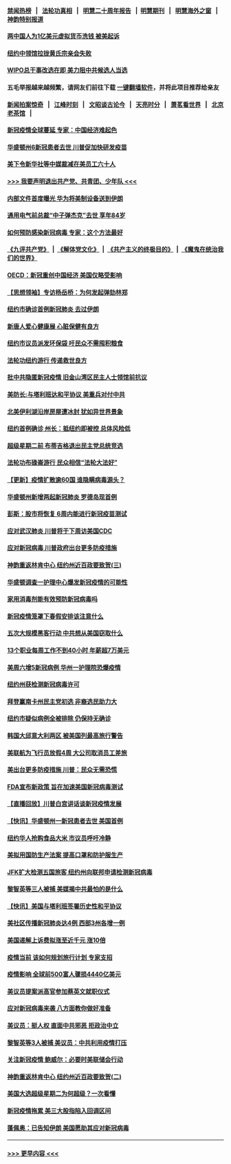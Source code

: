 #### [禁闻热榜](热点新闻.md?=0)  &nbsp;&nbsp;|&nbsp;&nbsp; [法轮功真相](https://github.com/gfw-breaker/truth/blob/master/README.md?=0) &nbsp;&nbsp;|&nbsp;&nbsp; [明慧二十周年报告](https://github.com/gfw-breaker/mh-reports/blob/master/README.md?=0) &nbsp;&nbsp;|&nbsp;&nbsp;[明慧期刊](https://github.com/gfw-breaker/mh-qikan) &nbsp;&nbsp;|&nbsp;&nbsp; [明慧海外之窗](https://github.com/gfw-breaker/mh-news/blob/master/README.md?=0) &nbsp;&nbsp;|&nbsp;&nbsp; [神韵特别报道](https://github.com/gfw-breaker/mh-news/blob/master/shenyun.md?=0)
#### [两中国人为1亿美元虚拟货币洗钱 被美起诉](../pages/nsc412/n11910880.md?t=03031231) 
#### [纽约中领馆拉拢黄氏宗亲会失败](../pages/nsc412/n11910480.md?t=03031231) 
#### [WIPO总干事改选在即 美力阻中共候选人当选](../pages/nsc412/n11910464.md?t=03031231) 
#### 五毛举报越来越频繁，请网友们前往下载 [一键翻墙软件](https://github.com/gfw-breaker/ssr-accounts)，并将此项目推荐给亲友
#### [新闻拍案惊奇](https://github.com/gfw-breaker/banned-news/blob/master/pages/link4.md) &nbsp;&nbsp;|&nbsp;&nbsp; [江峰时刻](https://github.com/gfw-breaker/banned-news/blob/master/pages/link4.md) &nbsp;&nbsp;|&nbsp;&nbsp; [文昭谈古论今](https://github.com/gfw-breaker/banned-news/blob/master/pages/link4.md) &nbsp;&nbsp;|&nbsp;&nbsp; [天亮时分](https://github.com/gfw-breaker/banned-news/blob/master/pages/link4.md) &nbsp;&nbsp;|&nbsp;&nbsp; [萧茗看世界](https://github.com/gfw-breaker/banned-news/blob/master/pages/link4.md) &nbsp;&nbsp;|&nbsp;&nbsp; [北京老茶馆](https://github.com/gfw-breaker/banned-news/blob/master/pages/link4.md) &nbsp;&nbsp;|&nbsp;&nbsp; 
#### [新冠疫情全球蔓延 专家：中国经济难起色](../pages/nsc412/n11910439.md?t=03031231) 
#### [华盛顿州6新冠患者去世 川普促加快研发疫苗](../pages/nsc412/n11910399.md?t=03031231) 
#### [美下令新华社等中媒裁减在美员工六十人](../pages/nsc412/n11910256.md?t=03031231) 
#### [>>> 我要声明退出共产党、共青团、少年队 <<<](https://github.com/begood0513/goodnews/blob/master/quit/letter.md) 
#### [内部文件首度曝光 华为将美制设备送到伊朗](../pages/nsc412/n11910211.md?t=03031231) 
#### [通用电气前总裁“中子弹杰克”去世 享年84岁](../pages/nsc412/n11910095.md?t=03031231) 
#### [如何预防感染新冠病毒 专家：这个方法最好](../pages/nsc412/n11909928.md?t=03031231) 
#### [《九评共产党》](https://github.com/begood0513/9ping.md/blob/master/README.md) &nbsp;|&nbsp; [《解体党文化》](../../../../jtdwh.md/blob/master/README.md)  &nbsp;|&nbsp; [《共产主义的终极目的》](../../../../gczydzjmd.md/blob/master/README.md) &nbsp;|&nbsp; [《魔鬼在统治我们的世界》](../../../../mgztzwmdsj.md/blob/master/README.md) 
#### [OECD：新冠重创中国经济 美国仅略受影响](../pages/nsc412/n11910023.md?t=03031231) 
#### [【思想领袖】专访杨岳桥：为何发起弹劾林郑](../pages/nsc412/n11810919.md?t=03031231) 
#### [纽约市确诊首例新冠肺炎  去过伊朗](../pages/nsc412/n11908737.md?t=03031231) 
#### [新唐人爱心健康展  心脏保健有良方](../pages/nsc412/n11908619.md?t=03031231) 
#### [纽约市议员派发环保袋  吁民众不需囤积粮食](../pages/nsc412/n11908742.md?t=03031231) 
#### [法轮功纽约游行 传递救世良方](../pages/nsc412/n11907831.md?t=03031231) 
#### [批中共隐匿新冠疫情  旧金山湾区民主人士领馆前抗议](../pages/nsc412/n11908761.md?t=03031231) 
#### [美防长:与塔利班达和平协议 美重兵对付中共](../pages/nsc412/n11908366.md?t=03031231) 
#### [北美伊利湖沿岸房屋遭冰封 犹如异世界景象](../pages/nsc412/n11908465.md?t=03031231) 
#### [纽约首例确诊 州长：抵纽约即被控 总体风险低](../pages/nsc412/n11908143.md?t=03031231) 
#### [超级星期二前 布蒂吉格退出民主党总统竞选](../pages/nsc412/n11908156.md?t=03031231) 
#### [法轮功布碌崙游行 民众相信“法轮大法好”](../pages/nsc412/n11907645.md?t=03031231) 
#### [【更新】疫情扩散逾60国 谁隐瞒病毒源头？](../pages/nsc412/n11890652.md?t=03031231) 
#### [华盛顿州新增两起新冠肺炎 罗德岛现首例](../pages/nsc412/n11907757.md?t=03031231) 
#### [彭斯：股市将恢复 6周内能进行新冠疫苗测试](../pages/nsc412/n11907550.md?t=03031231) 
#### [应对武汉肺炎 川普将于下周访美国CDC](../pages/nsc412/n11907493.md?t=03031231) 
#### [应对新冠病毒 川普政府出台更多防疫措施](../pages/nsc412/n11907354.md?t=03031231) 
#### [神韵重返林肯中心 纽约州近百政要致贺(三)](../pages/nsc412/n11904356.md?t=03031231) 
#### [华盛顿调查一护理中心爆发新冠疫情的可能性](../pages/nsc412/n11907230.md?t=03031231) 
#### [家用消毒剂能有效预防新冠病毒吗](../pages/nsc412/n11905553.md?t=03031231) 
#### [新冠疫情笼罩下春假安排该注意什么](../pages/nsc412/n11906890.md?t=03031231) 
#### [五次大规模黑客行动 中共想从美国窃取什么](../pages/nsc412/n11899124.md?t=03031231) 
#### [13个职业每周工作不到40小时 年薪超7万美元](../pages/nsc412/n11893686.md?t=03031231) 
#### [美周六增5新冠病例 华州一护理院恐爆疫情](../pages/nsc412/n11905823.md?t=03031231) 
#### [纽约州获检测新冠病毒许可](../pages/nsc412/n11906069.md?t=03031231) 
#### [拜登赢南卡州民主党初选 非裔选民助力大](../pages/nsc412/n11905930.md?t=03031231) 
#### [纽约市疑似病例全被排除 仍保持无确诊](../pages/nsc412/n11906039.md?t=03031231) 
#### [韩国大邱意大利两区 被美国列最高旅行警告](../pages/nsc412/n11905944.md?t=03031231) 
#### [美联航为飞行员放假4周 大公司取消员工差旅](../pages/nsc412/n11905894.md?t=03031231) 
#### [美出台更多防疫措施 川普：民众无需恐慌](../pages/nsc412/n11905747.md?t=03031231) 
#### [FDA宣布新政策 旨在加速美国新冠病毒测试](../pages/nsc412/n11905693.md?t=03031231) 
#### [【直播回放】川普白宫讲话谈新冠疫情发展](../pages/nsc412/n11905588.md?t=03031231) 
#### [【快讯】华盛顿州一新冠患者去世 美国首例](../pages/nsc412/n11905571.md?t=03031231) 
#### [纽约华人抢购食品大米 市议员呼吁冷静](../pages/nsc412/n11904453.md?t=03031231) 
#### [美拟用国防生产法案 提高口罩和防护服生产](../pages/nsc412/n11905517.md?t=03031231) 
#### [JFK扩大检测五国旅客 纽约州向联邦申请检测新冠病毒](../pages/nsc412/n11905491.md?t=03031231) 
#### [黎智英等三人被捕 美媒揭中共最怕的是什么](../pages/nsc412/n11905316.md?t=03031231) 
#### [【快讯】美国与塔利班签署历史性和平协议](../pages/nsc412/n11905172.md?t=03031231) 
#### [美社区传播新冠肺炎达4例 西部3州各增一例](../pages/nsc412/n11904070.md?t=03031231) 
#### [美国递解上诉费拟涨至近千元  涨10倍](../pages/nsc412/n11904466.md?t=03031231) 
#### [疫情当前 该如何规划旅行计划 专家支招](../pages/nsc412/n11903865.md?t=03031231) 
#### [疫情影响 全球前500富人骤损4440亿美元](../pages/nsc412/n11904283.md?t=03031231) 
#### [美议员提案派高官参加蔡英文就职仪式](../pages/nsc412/n11904166.md?t=03031231) 
#### [应对新冠病毒来袭 八方面教你做好准备](../pages/nsc412/n11903736.md?t=03031231) 
#### [美议员：挺人权 直面中共邪恶 拒政治中立](../pages/nsc412/n11903790.md?t=03031231) 
#### [黎智英等3人被捕 美议员：中共利用疫情打压](../pages/nsc412/n11903768.md?t=03031231) 
#### [关注新冠疫情 鲍威尔：必要时美联储会行动](../pages/nsc412/n11903672.md?t=03031231) 
#### [神韵重返林肯中心 纽约州近百政要致贺(二)](../pages/nsc412/n11897500.md?t=03031231) 
#### [美国大选超级星期二为何超级？一次看懂](../pages/nsc412/n11903490.md?t=03031231) 
#### [新冠疫情拖累 美三大股指陷入回调区间](../pages/nsc412/n11903211.md?t=03031231) 
#### [蓬佩奥：已告知伊朗 美国愿助其应对新冠病毒](../pages/nsc412/n11903212.md?t=03031231) 

----
#### [ >>> 更早内容 <<< ](../indexes/nsc412-earlier.md)
